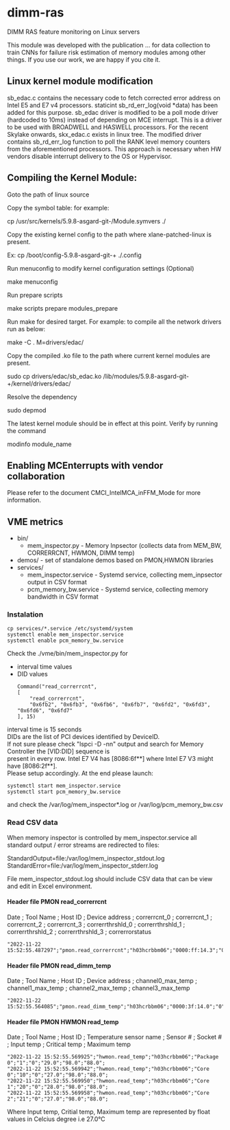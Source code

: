 # dimm-ras
DIMM RAS feature monitoring on Linux servers

This module was developed with the publication ... for data collection to train CNNs for failure risk estimation of memory modules among other things. If you use our work, we are happy if you cite it.

## Linux kernel module modification

sb_edac.c contains the necessary code to fetch corrected error address on Intel E5 and E7 v4 processors.
staticint sb_rd_err_log(void *data) has been added for this purpose.
sb_edac driver is modified to be a poll mode driver (hardcoded to 10ms) instead of depending on MCE interrupt.
This is a driver to be used with BROADWELL and HASWELL processors. For the recent Skylake onwards, skx_edac.c exists in linux tree.
The modified driver contains sb_rd_err_log function to poll the RANK level memory counters from the aforementioned processors.
This approach is necessary when HW vendors disable interrupt delivery to the OS or Hypervisor.

## Compiling the Kernel Module:

Goto the path of linux source

Copy the symbol table: for example:

cp /usr/src/kernels/5.9.8-asgard-git-/Module.symvers ./

Copy the existing kernel config to the path where xlane-patched-linux is present.

Ex: cp /boot/config-5.9.8-asgard-git-+ ./.config

Run menuconfig to modify kernel configuration settings (Optional)

make menuconfig

Run prepare scripts

make scripts prepare modules_prepare

Run make for desired target. For example: to compile all the network drivers run as below:

make -C . M=drivers/edac/

Copy the compiled .ko file to the path where current kernel modules are present.

sudo cp drivers/edac/sb_edac.ko  /lib/modules/5.9.8-asgard-git-+/kernel/drivers/edac/

Resolve the dependency

sudo depmod

The latest kernel module should be in effect at this point. Verify by running the command

modinfo module_name


## Enabling MCEnterrupts with vendor collaboration

Please refer to the document CMCI_IntelMCA_inFFM_Mode for more information.


## VME metrics

* bin/
  * mem_inspector.py - Memory Inpsector (collects data from MEM_BW, CORRERRCNT, HWMON, DIMM temp)
* demos/ - set of standalone demos based on PMON,HWMON libraries
* services/
  * mem_inspector.service - Systemd service, collecting mem_inpsector output in CSV format
  * pcm_memory_bw.service - Systemd service, collecting memory bandwidth in CSV format

### Instalation
```
cp services/*.service /etc/systemd/system
systemctl enable mem_inspector.service
systemctl enable pcm_memory_bw.service
```
Check the ./vme/bin/mem_inspector.py for
* interval time values
* DID values<br>
    ```
    Command("read_correrrcnt", 
    [
        "read_correrrcnt",
        "0x6fb2", "0x6fb3", "0x6fb6", "0x6fb7", "0x6fd2", "0x6fd3", "0x6fd6", "0x6fd7"
    ], 15)
  ```

interval time is 15 seconds<br>
DIDs are the list of PCI devices identified by DeviceID.<br>
If not sure please check "lspci -D -nn" output and search for Memory Controller the [VID:DID] sequence is<br>
present in every row. Intel E7 V4 has [8086:6f**] where Intel E7 V3 might have [8086:2f**].<br>
Please setup accordingly.
At the end please launch:

```
systemctl start mem_inspector.service
systemctl start pcm_memory_bw.service
```

and check the /var/log/mem_inspector*.log or /var/log/pcm_memory_bw.csv

### Read CSV data

When memory inspector is controlled by mem_inspector.service all standard output / error streams are redirected to files:

StandardOutput=file:/var/log/mem_inspector_stdout.log
StandardError=file:/var/log/mem_inspector_stderr.log

File mem_inspector_stdout.log should include CSV data that can be view and edit in Excel environment.


#### Header file PMON read_correrrcnt

Date ; Tool Name ; Host ID ; Device address ; correrrcnt_0 ; correrrcnt_1 ; correrrcnt_2 ; correrrcnt_3 ; correrrthrshld_0 ; correrrthrshld_1 ; correrrthrshld_2 ; correrrthrshld_3 ; correrrorstatus

```
"2022-11-22 15:52:55.487297";"pmon.read_correrrcnt";"h03hcrbbm06";"0000:ff:14.3";"0";"0";"0";"0";"2147450879";"2147450879";"2147450879";"2147450879";"274432";
```

#### Header file PMON read_dimm_temp

Date ; Tool Name ; Host ID ; Device address ; channel0_max_temp ; channel1_max_temp ; channel2_max_temp ; channel3_max_temp

```
"2022-11-22 15:52:55.564085";"pmon.read_dimm_temp";"h03hcrbbm06";"0000:3f:14.0";"0";"0";"0";"0";
```

#### Header file PMON HWMON read_temp

Date ; Tool Name ; Host ID ; Temperature sensor name ; Sensor # ; Socket # ; Input temp ; Critical temp ; Maximum temp

```
"2022-11-22 15:52:55.569925";"hwmon.read_temp";"h03hcrbbm06";"Package 0";"1";"0";"29.0";"98.0";"88.0";
"2022-11-22 15:52:55.569942";"hwmon.read_temp";"h03hcrbbm06";"Core 0";"10";"0";"27.0";"98.0";"88.0";
"2022-11-22 15:52:55.569950";"hwmon.read_temp";"h03hcrbbm06";"Core 1";"20";"0";"28.0";"98.0";"88.0";
"2022-11-22 15:52:55.569958";"hwmon.read_temp";"h03hcrbbm06";"Core 2";"21";"0";"27.0";"98.0";"88.0";
```

Where Input temp, Critial temp, Maximum temp are represented by float values in Celcius degree i.e 27.0°C
